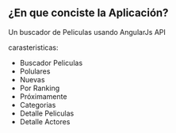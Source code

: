## ¿En que conciste la Aplicación?

Un buscador de Peliculas usando AngularJs API  

carasteristicas:

- Buscador Peliculas
- Polulares
- Nuevas
- Por Ranking
- Próximamente
- Categorias
- Detalle Peliculas
- Detalle Actores